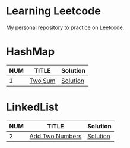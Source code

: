 # Learning Leetcode
My personal repository to practice on Leetcode.


# HashMap
| NUM | TITLE | Solution |
|---|---|---|
| 1 | [Two Sum](https://leetcode.com/problems/two-sum/) | [Solution](./HashMap/1_TwoSum.java) |

# LinkedList
| NUM | TITLE | Solution |
|---|---|---|
| 2 | [Add Two Numbers](https://leetcode.com/problems/add-two-numbers/) | [Solution](./LinkedList/2_AddTwoNumbers.java) |




